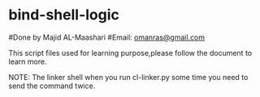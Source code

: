 # bind-shell-logic
#Done by Majid AL-Maashari
#Email: omanras@gmail.com

This script files used for learning purpose,please follow the document to learn more.

NOTE: The linker shell when you run cl-linker.py some time you need to send the command twice. 
